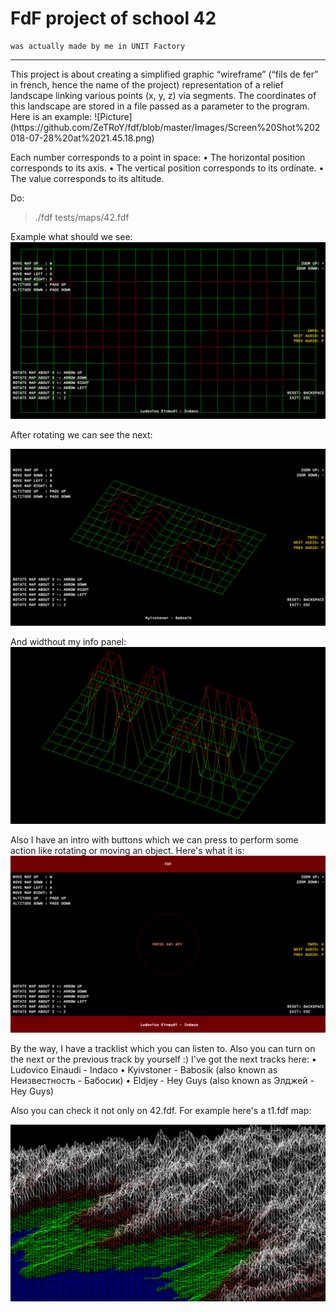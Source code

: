 # FdF project of school 42
 	was actually made by me in UNIT Factory
<hr>
This project is about creating a simplified graphic “wireframe” (“fils de fer” in french, hence the name of the project) representation of a relief landscape linking various points (x, y, z) via segments. The coordinates of this landscape are stored in a file passed as a parameter to the program. Here is an example:
![Picture](https://github.com/ZeTRoY/fdf/blob/master/Images/Screen%20Shot%202018-07-28%20at%2021.45.18.png)

Each number corresponds to a point in space:
• The horizontal position corresponds to its axis.
• The vertical position corresponds to its ordinate.
• The value corresponds to its altitude.

Do:
>./fdf tests/maps/42.fdf

Example what should we see:
![Picture](https://github.com/ZeTRoY/fdf/blob/master/Images/Screen%20Shot%202018-07-28%20at%2021.33.44.png)

After rotating we can see the next:

![Picture](https://github.com/ZeTRoY/fdf/blob/master/Images/Screen%20Shot%202018-07-28%20at%2021.35.45.png)

And widthout my info panel:
![Picture](https://github.com/ZeTRoY/fdf/blob/master/Images/Screen%20Shot%202018-07-28%20at%2021.36.24.png)

Also I have an intro with buttons which we can press to perform some action like rotating or moving an object. Here's what it is:
![Picture](https://github.com/ZeTRoY/fdf/blob/master/Images/Screen%20Shot%202018-07-28%20at%2021.34.54.png)

By the way, I have a tracklist which you can listen to. Also you can turn on the next or the previous track by yourself :)
I've got the next tracks here:
• Ludovico Einaudi - Indaco
• Kyivstoner - Babosik (also known as Неизвестность - Бабосик)
• Eldjey - Hey Guys (also known as Элджей - Hey Guys)

Also you can check it not only on 42.fdf. For example here's a t1.fdf map:

![Picture](https://github.com/ZeTRoY/fdf/blob/master/Images/Screen%20Shot%202018-07-28%20at%2021.39.30.png)